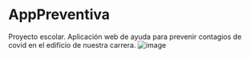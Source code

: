 # AppPreventiva
Proyecto escolar. Aplicación web de ayuda para prevenir contagios de covid en el edificio de nuestra carrera.
![image](https://github.com/Luigix97/AppPreventiva/assets/49846377/46edf968-2f18-4134-97a7-01c315cd7c62)
